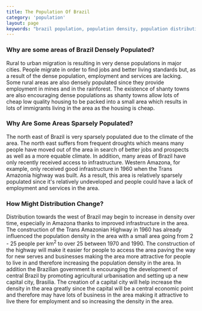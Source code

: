 ```yaml
---
title: The Population Of Brazil
category: 'population'
layout: page
keywords: "brazil population, population density, population distribution"
---
```


### Why are some areas of Brazil Densely Populated?

Rural to urban migration is resulting in very dense populations in major cities. People migrate in order to find jobs and better living standards but, as a result of the dense population, employment and services are lacking. Some rural areas are also densely populated since they provide employment in mines and in the rainforest. The existence of shanty towns are also encouraging dense populations as shanty towns allow lots of cheap low quality housing to be packed into a small area which results in lots of immigrants living in the area as the housing is cheap.

### Why Are Some Areas Sparsely Populated?

The north east of Brazil is very sparsely populated due to the climate of the area. The north east suffers from frequent droughts which means many people have moved out of the area in search of better jobs and prospects as well as a more equable climate. In addition, many areas of Brazil have only recently received access to infrastructure. Western Amazona, for example, only received good infrastructure in 1960 when the Trans Amazonia highway was built. As a result, this area is relatively sparsely populated since it's relatively undeveloped and people could have a lack of employment and services in the area.

### How Might Distribution Change?

Distribution towards the west of Brazil may begin to increase in density over time, especially in Amazona thanks to improved infrastructure in the area. The construction of the Trans Amazonian Highway in 1960 has already influenced the population density in the area with a small area going from 2 - 25 people per km<sup>2</sup> to over 25 between 1970 and 1990. The construction of the highway will make it easier for people to access the area paving the way for new serves and businesses making the area more attractive for people to live in and therefore increasing the population density in the area. In addition the Brazilian government is encouraging the development of central Brazil by promoting agricultural urbanisation and setting up a new capital city, Brasilia. The creation of a capital city will help increase the density in the area greatly since the capital will be a central economic point and therefore may have lots of business in the area making it attractive to live there for employment and so increasing the density in the area. 